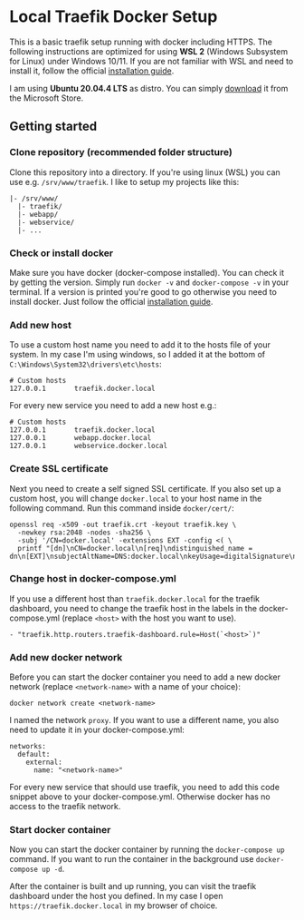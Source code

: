 # Local Traefik Docker Setup

This is a basic traefik setup running with docker including HTTPS. The following instructions are optimized for using **WSL 2** (Windows Subsystem for Linux) under Windows 10/11. If you are not familiar with WSL and need to install it, follow the official [installation guide](https://docs.microsoft.com/windows/wsl/install).

I am using **Ubuntu 20.04.4 LTS** as distro. You can simply [download](https://apps.microsoft.com/store/detail/ubuntu-20044-lts/9MTTCL66CPXJ) it from the Microsoft Store.

## Getting started

### Clone repository (recommended folder structure)

Clone this repository into a directory. If you're using linux (WSL) you can use e.g. `/srv/www/traefik`. I like to setup my projects like this:

```
|- /srv/www/
  |- traefik/
  |- webapp/
  |- webservice/
  |- ...
```

### Check or install docker

Make sure you have docker (docker-compose installed). You can check it by getting the version. Simply run `docker -v` and `docker-compose -v` in your terminal. If a version is printed you're good to go otherwise you need to install docker. Just follow the official [installation guide](https://docs.docker.com/get-docker/).

### Add new host

To use a custom host name you need to add it to the hosts file of your system. In my case I'm using windows, so I added it at the bottom of `C:\Windows\System32\drivers\etc\hosts`:

```
# Custom hosts
127.0.0.1       traefik.docker.local
```

For every new service you need to add a new host e.g.:

```
# Custom hosts
127.0.0.1       traefik.docker.local
127.0.0.1       webapp.docker.local
127.0.0.1       webservice.docker.local
```

### Create SSL certificate

Next you need to create a self signed SSL certificate. If you also set up a custom host, you will change `docker.local` to your host name in the following command. Run this command inside `docker/cert/`:

```
openssl req -x509 -out traefik.crt -keyout traefik.key \
  -newkey rsa:2048 -nodes -sha256 \
  -subj '/CN=docker.local' -extensions EXT -config <( \
  printf "[dn]\nCN=docker.local\n[req]\ndistinguished_name = dn\n[EXT]\nsubjectAltName=DNS:docker.local\nkeyUsage=digitalSignature\nextendedKeyUsage=serverAuth")
```

### Change host in docker-compose.yml

If you use a different host than `traefik.docker.local` for the traefik dashboard, you need to change the traefik host in the labels in the docker-compose.yml (replace `<host>` with the host you want to use).

```
- "traefik.http.routers.traefik-dashboard.rule=Host(`<host>`)"
```

### Add new docker network

Before you can start the docker container you need to add a new docker network (replace `<network-name>` with a name of your choice):

```
docker network create <network-name>
```

I named the network `proxy`. If you want to use a different name, you also need to update it in your docker-compose.yml:

```
networks:
  default:
    external:
      name: "<network-name>"
```

For every new service that should use traefik, you need to add this code snippet above to your docker-compose.yml. Otherwise docker has no access to the traefik network.

### Start docker container

Now you can start the docker container by running the `docker-compose up` command. If you want to run the container in the background use `docker-compose up -d`.

After the container is built and up running, you can visit the traefik dashboard under the host you defined. In my case I open `https://traefik.docker.local` in my browser of choice.